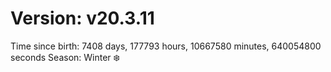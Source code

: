 # Version: v20.3.11
Time since birth: 7408 days, 177793 hours, 10667580 minutes, 640054800 seconds
Season: Winter ❄️
